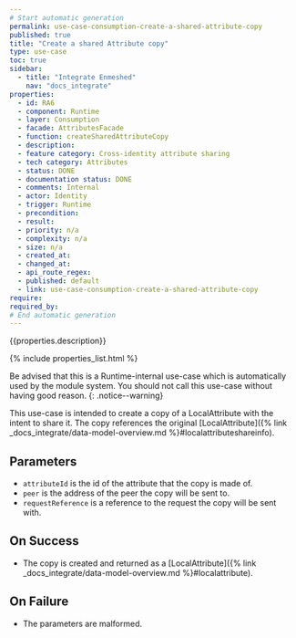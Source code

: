 ```yaml
---
# Start automatic generation
permalink: use-case-consumption-create-a-shared-attribute-copy
published: true
title: "Create a shared Attribute copy"
type: use-case
toc: true
sidebar:
  - title: "Integrate Enmeshed"
    nav: "docs_integrate"
properties:
  - id: RA6
  - component: Runtime
  - layer: Consumption
  - facade: AttributesFacade
  - function: createSharedAttributeCopy
  - description:
  - feature category: Cross-identity attribute sharing
  - tech category: Attributes
  - status: DONE
  - documentation status: DONE
  - comments: Internal
  - actor: Identity
  - trigger: Runtime
  - precondition:
  - result:
  - priority: n/a
  - complexity: n/a
  - size: n/a
  - created_at:
  - changed_at:
  - api_route_regex:
  - published: default
  - link: use-case-consumption-create-a-shared-attribute-copy
require:
required_by:
# End automatic generation
---
```


{{properties.description}}

{% include properties_list.html %}

Be advised that this is a Runtime-internal use-case which is automatically used by the module system. You should not call this use-case without having good reason.
{: .notice--warning}

This use-case is intended to create a copy of a LocalAttribute with the intent to share it. The copy references the original [LocalAttribute]({% link _docs_integrate/data-model-overview.md %}#localattributeshareinfo).

## Parameters

- `attributeId` is the id of the attribute that the copy is made of.
- `peer` is the address of the peer the copy will be sent to.
- `requestReference` is a reference to the request the copy will be sent with.

## On Success

- The copy is created and returned as a [LocalAttribute]({% link _docs_integrate/data-model-overview.md %}#localattribute).

## On Failure

- The parameters are malformed.

